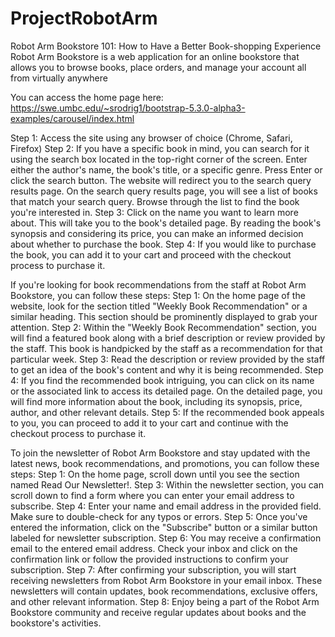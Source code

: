 # ProjectRobotArm
Robot Arm Bookstore 101: How to Have a Better Book-shopping Experience
Robot Arm Bookstore is a web application for an online bookstore that allows you to browse books, place orders, and manage your account all from virtually anywhere


You can access the home page here: https://swe.umbc.edu/~srodrig1/bootstrap-5.3.0-alpha3-examples/carousel/index.html


Step 1: Access the site using any browser of choice (Chrome, Safari, Firefox)
Step 2:   If you have a specific book in mind, you can search for it using the search box located in the top-right corner of the screen. Enter either the author's name, the book's title, or a specific genre. Press Enter or click the search button. The website will redirect you to the search query results page. On the search query results page, you will see a list of books that match your search query. Browse through the list to find the book you're interested in.
Step 3: Click on the name you want to learn more about. This will take you to the book's detailed page. By reading the book's synopsis and considering its price, you can make an informed decision about whether to purchase the book. 
Step 4: If you would like to purchase the book, you can add it to your cart and proceed with the checkout process to purchase it.


If you're looking for book recommendations from the staff at Robot Arm Bookstore, you can follow these steps:
Step 1: On the home page of the website, look for the section titled "Weekly Book Recommendation" or a similar heading. This section should be prominently displayed to grab your attention.
Step 2: Within the "Weekly Book Recommendation" section, you will find a featured book along with a brief description or review provided by the staff. This book is handpicked by the staff as a recommendation for that particular week.
Step 3: Read the description or review provided by the staff to get an idea of the book's content and why it is being recommended.
Step 4: If you find the recommended book intriguing, you can click on its name or the associated link to access its detailed page. On the detailed page, you will find more information about the book, including its synopsis, price, author, and other relevant details.
Step 5: If the recommended book appeals to you, you can proceed to add it to your cart and continue with the checkout process to purchase it.




To join the newsletter of Robot Arm Bookstore and stay updated with the latest news, book recommendations, and promotions, you can follow these steps:
Step 1: On the home page, scroll down until you see the section named Read Our Newsletter!. 
Step 3: Within the newsletter section, you can scroll down to find a form where you can enter your email address to subscribe.
Step 4: Enter your name and email address in the provided field. Make sure to double-check for any typos or errors.
Step 5: Once you've entered the information, click on the "Subscribe" button or a similar button labeled for newsletter subscription.
Step 6: You may receive a confirmation email to the entered email address. Check your inbox and click on the confirmation link or follow the provided instructions to confirm your subscription.
Step 7: After confirming your subscription, you will start receiving newsletters from Robot Arm Bookstore in your email inbox. These newsletters will contain updates, book recommendations, exclusive offers, and other relevant information.
Step 8: Enjoy being a part of the Robot Arm Bookstore community and receive regular updates about books and the bookstore's activities.
